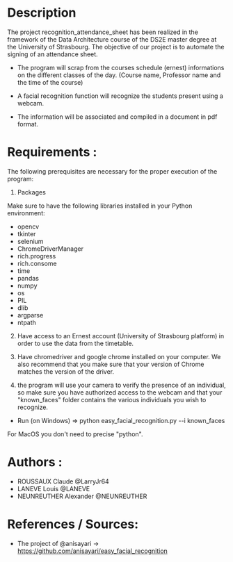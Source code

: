 # Description

The project recognition_attendance_sheet has been realized in the framework of the Data Architecture course of the DS2E master degree at the University of Strasbourg. The objective of our project is to automate the signing of an attendance sheet.

-	The program will scrap from the courses schedule (ernest) informations on the different classes of the day. (Course name, Professor name and the time of the course)

-	A facial recognition function will recognize the students present using a webcam.

-	The information will be associated and compiled in a document in pdf format.




# Requirements :

The following prerequisites are necessary for the proper execution of the program:

1.	Packages

Make sure to have the following libraries installed in your Python environment:

- opencv
- tkinter
- selenium
- ChromeDriverManager
- rich.progress
- rich.consome
- time
- pandas
- numpy
- os
- PIL
- dlib
- argparse
- ntpath



2.	Have access to an Ernest account (University of Strasbourg platform) in order to use the data from the timetable.


3.	Have chromedriver and google chrome installed on your computer. We also recommend that you make sure that your version of Chrome matches the version of the driver.


4.	the program will use your camera to verify the presence of an individual, so make sure you have authorized access to the webcam and that your "known_faces" folder contains the various individuals you wish to recognize.

- Run (on Windows) => python easy_facial_recognition.py --i known_faces

For MacOS you don't need to precise "python".


# Authors : 

- ROUSSAUX Claude @LarryJr64
- LANEVE Louis @LANEVE
- NEUNREUTHER Alexander @NEUNREUTHER

# References / Sources:

- The project of @anisayari -> https://github.com/anisayari/easy_facial_recognition

